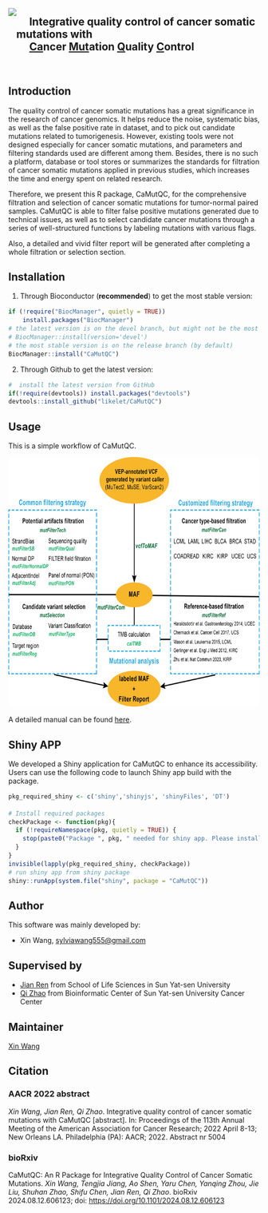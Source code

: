 <img src="https://github.com/likelet/CaMutQC/blob/WX/vignettes/CaMutQC_logo.png" align="left" height="120" /></a>


## &emsp; Integrative quality control of cancer somatic mutations with  <br />&emsp; [Ca]()ncer [Mut]()ation [Q]()uality [C]()ontrol

<br />

## Introduction

The quality control of cancer somatic mutations has a great significance in the research of cancer genomics. It helps reduce the noise, systematic bias, as well as the false positive rate in dataset, and to pick out candidate mutations related to tumorigenesis. However, existing tools were not designed especially for cancer somatic mutations, and parameters and filtering standards used are different among them. Besides, there is no such a platform, database or tool stores or summarizes the standards for filtration of cancer somatic mutations applied in previous studies, which increases the time and energy spent on related research.  

Therefore, we present this R package, CaMutQC, for the comprehensive filtration and selection of cancer somatic mutations for tumor-normal paired samples. CaMutQC is able to filter false positive mutations generated due to technical issues, as well as to select candidate cancer mutations through a series of well-structured functions by labeling mutations with various flags.

Also, a detailed and vivid filter report will be generated after completing a whole filtration or selection section.

## Installation
1. Through Bioconductor (**recommended**) to get the most stable version:
```R
if (!require("BiocManager", quietly = TRUE))
    install.packages("BiocManager")
# the latest version is on the devel branch, but might not be the most stable version
# BiocManager::install(version='devel')
# the most stable version is on the release branch (by default)
BiocManager::install("CaMutQC")
```

2. Through Github to get the latest version: 
```R
#  install the latest version from GitHub
if(!require(devtools)) install.packages("devtools")
devtools::install_github("likelet/CaMutQC")
```

## Usage
This is a simple workflow of CaMutQC.   
<div  align="left">   

<img src="https://github.com/likelet/CaMutQC/blob/WX/vignettes/CaMutQC-workflow.png" height="500" width="700" alt = "CaMutQC framework"/>

</div>

A detailed manual can be found [here](https://likelet.github.io/CaMutQC/).

## Shiny APP
We developed a Shiny application for CaMutQC to enhance its accessibility. Users can use the following code to launch Shiny app build with the package.
```R
pkg_required_shiny <- c('shiny','shinyjs', 'shinyFiles', 'DT')

# Install required packages
checkPackage <- function(pkg){
  if (!requireNamespace(pkg, quietly = TRUE)) {
    stop(paste0("Package ", pkg, " needed for shiny app. Please install it."), call. = FALSE)
  }
}
invisible(lapply(pkg_required_shiny, checkPackage))
# run shiny app from shiny package
shiny::runApp(system.file("shiny", package = "CaMutQC"))
```

## Author

This software was mainly developed by:

* Xin Wang, sylviawang555@gmail.com

## Supervised by 

* [Jian Ren](renjian@sysucc.org.cn) from School of Life Sciences in Sun Yat-sen University 
* [Qi Zhao](zhaoqi@sysucc.org.cn) from Bioinformatic Center of Sun Yat-sen University Cancer Center 

## Maintainer
[Xin Wang](sylviawang555@gmail.com)  

## Citation
### AACR 2022 abstract
*Xin Wang, Jian Ren, Qi Zhao*. Integrative quality control of cancer somatic mutations with CaMutQC [abstract]. In: Proceedings of the 113th Annual Meeting of the American Association for Cancer Research; 2022 April 8-13; New Orleans LA. Philadelphia (PA): AACR; 2022. Abstract nr 5004
### bioRxiv
CaMutQC: An R Package for Integrative Quality Control of Cancer Somatic Mutations. *Xin Wang, Tengjia Jiang, Ao Shen, Yaru Chen, Yanqing Zhou, Jie Liu, Shuhan Zhao, Shifu Chen, Jian Ren, Qi Zhao*. bioRxiv 2024.08.12.606123; doi: https://doi.org/10.1101/2024.08.12.606123

